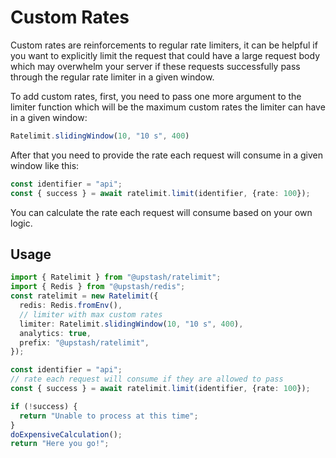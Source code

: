 # Custom Rates
Custom rates are reinforcements to regular rate limiters, it can be helpful if you want to explicitly limit the request that could have a large request body which may overwhelm your server if these requests successfully pass through the regular rate limiter in a given window. 

To add custom rates, first, you need to pass one more argument to the limiter function which will be the maximum custom rates the limiter can have in a given window:
```typescript
Ratelimit.slidingWindow(10, "10 s", 400)
```
After that you need to provide the rate each request will consume in a given window like this:
```typescript
const identifier = "api";
const { success } = await ratelimit.limit(identifier, {rate: 100});
```
You can calculate the rate each request will consume based on your own logic.

## Usage

```typescript
import { Ratelimit } from "@upstash/ratelimit";
import { Redis } from "@upstash/redis";
const ratelimit = new Ratelimit({
  redis: Redis.fromEnv(),
  // limiter with max custom rates
  limiter: Ratelimit.slidingWindow(10, "10 s", 400),
  analytics: true,
  prefix: "@upstash/ratelimit",
});

const identifier = "api";
// rate each request will consume if they are allowed to pass
const { success } = await ratelimit.limit(identifier, {rate: 100});

if (!success) {
  return "Unable to process at this time";
}
doExpensiveCalculation();
return "Here you go!";
```